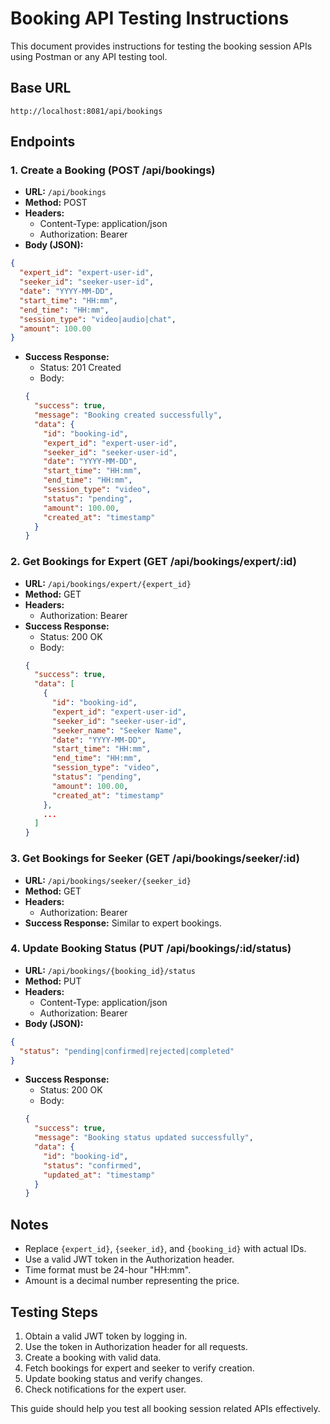 # Booking API Testing Instructions

This document provides instructions for testing the booking session APIs using Postman or any API testing tool.

## Base URL
```
http://localhost:8081/api/bookings
```

## Endpoints

### 1. Create a Booking (POST /api/bookings)
- **URL:** `/api/bookings`
- **Method:** POST
- **Headers:**
  - Content-Type: application/json
  - Authorization: Bearer <token>
- **Body (JSON):**
```json
{
  "expert_id": "expert-user-id",
  "seeker_id": "seeker-user-id",
  "date": "YYYY-MM-DD",
  "start_time": "HH:mm",
  "end_time": "HH:mm",
  "session_type": "video|audio|chat",
  "amount": 100.00
}
```
- **Success Response:**
  - Status: 201 Created
  - Body:
  ```json
  {
    "success": true,
    "message": "Booking created successfully",
    "data": {
      "id": "booking-id",
      "expert_id": "expert-user-id",
      "seeker_id": "seeker-user-id",
      "date": "YYYY-MM-DD",
      "start_time": "HH:mm",
      "end_time": "HH:mm",
      "session_type": "video",
      "status": "pending",
      "amount": 100.00,
      "created_at": "timestamp"
    }
  }
  ```

### 2. Get Bookings for Expert (GET /api/bookings/expert/:id)
- **URL:** `/api/bookings/expert/{expert_id}`
- **Method:** GET
- **Headers:**
  - Authorization: Bearer <token>
- **Success Response:**
  - Status: 200 OK
  - Body:
  ```json
  {
    "success": true,
    "data": [
      {
        "id": "booking-id",
        "expert_id": "expert-user-id",
        "seeker_id": "seeker-user-id",
        "seeker_name": "Seeker Name",
        "date": "YYYY-MM-DD",
        "start_time": "HH:mm",
        "end_time": "HH:mm",
        "session_type": "video",
        "status": "pending",
        "amount": 100.00,
        "created_at": "timestamp"
      },
      ...
    ]
  }
  ```

### 3. Get Bookings for Seeker (GET /api/bookings/seeker/:id)
- **URL:** `/api/bookings/seeker/{seeker_id}`
- **Method:** GET
- **Headers:**
  - Authorization: Bearer <token>
- **Success Response:** Similar to expert bookings.

### 4. Update Booking Status (PUT /api/bookings/:id/status)
- **URL:** `/api/bookings/{booking_id}/status`
- **Method:** PUT
- **Headers:**
  - Content-Type: application/json
  - Authorization: Bearer <token>
- **Body (JSON):**
```json
{
  "status": "pending|confirmed|rejected|completed"
}
```
- **Success Response:**
  - Status: 200 OK
  - Body:
  ```json
  {
    "success": true,
    "message": "Booking status updated successfully",
    "data": {
      "id": "booking-id",
      "status": "confirmed",
      "updated_at": "timestamp"
    }
  }
  ```

## Notes
- Replace `{expert_id}`, `{seeker_id}`, and `{booking_id}` with actual IDs.
- Use a valid JWT token in the Authorization header.
- Time format must be 24-hour "HH:mm".
- Amount is a decimal number representing the price.

## Testing Steps
1. Obtain a valid JWT token by logging in.
2. Use the token in Authorization header for all requests.
3. Create a booking with valid data.
4. Fetch bookings for expert and seeker to verify creation.
5. Update booking status and verify changes.
6. Check notifications for the expert user.

This guide should help you test all booking session related APIs effectively.
